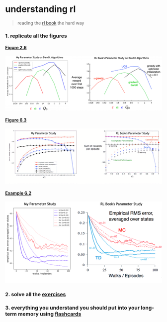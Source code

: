 # understanding rl

>reading the [rl book](http://incompleteideas.net/book/RLbook2018trimmed.pdf) the hard way

### 1. replicate all the figures

#### [Figure 2.6](https://github.com/mtrazzi/understanding-rl/tree/master/chapter2#figure-26)
<p align="center">
  <img src="/chapter2/plots/fig2.6.png" alt="fig2.6">
</p>

#### [Figure 6.3](https://github.com/mtrazzi/understanding-rl/tree/master/chapter6#figure-63)
<p align="center">
  <img src="/chapter6/plots/fig6.3_comparison.png" alt="fig6.3_comparison">
</p>

#### [Example 6.2](https://github.com/mtrazzi/understanding-rl/tree/master/chapter6#examples)
<p align="center">
  <img src="/chapter6/plots/example6.2_comparison.png" alt="example6.2_comparison">
</p>

### 2. solve all the [exercises](https://github.com/mtrazzi/understanding-rl/tree/master/exercises.txt)

### 3. everything you understand you should put into your long-term memory using [flashcards](https://drive.google.com/open?id=1K2B8FsxHShDDER9EXIHDrirBbXf7M2K4)
